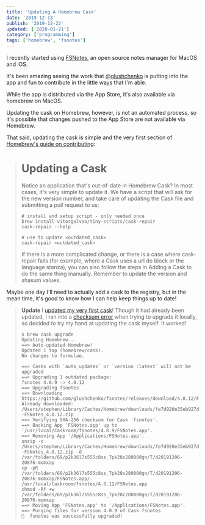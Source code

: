 ```yaml
---
title: 'Updating A Homebrew Cask'
date: '2019-12-13'
publish: '2019-12-22'
updated: ['2020-01-21']
category: ['programming']
tags: ['homebrew', 'fsnotes']
---
```


I recently started using [FSNotes](https://github.com/glushchenko/fsnotes), an open source notes manager for MacOS and iOS.

It's been amazing seeing the work that [@glushchenko](https://github.com/glushchenko) is putting into the app and fun to contribute in the little ways that I'm able.

While the app is distributed via the App Store, it's also available via homebrew on MacOS.

Updating the cask on Homebrew, however, is not an automated process, so it's possible that changes pushed to the App Store are not available via Homebrew.

That said, updating the cask is simple and the very first section of [Homebrew's guide on contributing](https://github.com/Homebrew/homebrew-cask/blob/master/CONTRIBUTING.md#updating-a-cask):

> # Updating a Cask
>
> Notice an application that's out-of-date in Homebrew Cask? In most cases, it's very simple to update it. We have a script that will ask for the new version number, and take care of updating the Cask file and submitting a pull request to us:
>
> ```shell
> # install and setup script - only needed once
> brew install vitorgalvao/tiny-scripts/cask-repair
> cask-repair --help
>
> # use to update <outdated_cask>
> cask-repair <outdated_cask>
> ```
>
> If there is a more complicated change, or there is a case where cask-repair fails (for example, where a Cask uses a url do block or the language stanza), you can also follow the steps in Adding a Cask to do the same thing manually. Remember to update the version and shasum values.

Maybe one day I'll need to actually add a cask to the registry, but in the mean time, it's good to know how I can help keep things up to date!

> **Update**
> I [updated my very first cask](https://github.com/Homebrew/homebrew-cask/pull/73769)! Though it had already been updated, I ran into a [checksum error](https://github.com/Homebrew/homebrew-cask/blob/master/doc/reporting_bugs/checksum_does_not_match_error.md) when trying to upgrade it locally, so decided to try my hand at updating the cask myself. It worked!
>
> ```shell
> $ brew cask upgrade
> Updating Homebrew...
> ==> Auto-updated Homebrew!
> Updated 1 tap (homebrew/cask).
> No changes to formulae.
>
> ==> Casks with `auto_updates` or `version :latest` will not be upgraded
> ==> Upgrading 1 outdated package:
> fsnotes 4.0.9 -> 4.0.12
> ==> Upgrading fsnotes
> ==> Downloading https://github.com/glushchenko/fsnotes/releases/download/4.0.12/FSNotes_4.0.12.zip
> Already downloaded: /Users/stephen/Library/Caches/Homebrew/downloads/fe7d920e35eb927ddceafbd7e0b4ed441ab08d5b39af9668f1bfe5dcc2df6d54--FSNotes_4.0.12.zip
> ==> Verifying SHA-256 checksum for Cask 'fsnotes'.
> ==> Backing App 'FSNotes.app' up to '/usr/local/Caskroom/fsnotes/4.0.9/FSNotes.app'.
> ==> Removing App '/Applications/FSNotes.app'.
> unzip -o /Users/stephen/Library/Caches/Homebrew/downloads/fe7d920e35eb927ddceafbd7e0b4ed441ab08d5b39af9668f1bfe5dcc2df6d54--FSNotes_4.0.12.zip -d /var/folders/69/p2k36l7s555c8ss_7pk28c280000gn/T/d20191206-20876-momxap
> cp -pR /var/folders/69/p2k36l7s555c8ss_7pk28c280000gn/T/d20191206-20876-momxap/FSNotes.app/. /usr/local/Caskroom/fsnotes/4.0.12/FSNotes.app
> chmod -Rf +w /var/folders/69/p2k36l7s555c8ss_7pk28c280000gn/T/d20191206-20876-momxap
> ==> Moving App 'FSNotes.app' to '/Applications/FSNotes.app'.
> ==> Purging files for version 4.0.9 of Cask fsnotes
> 🍺  fsnotes was successfully upgraded!
> ```
